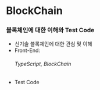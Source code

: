 # BlockChain

<h3>블록체인에 대한 이해와 Test Code</h3>

<ul>
  <li>신기술 블록체인에 대한 관심 및 이해</li>
  <li>Front-End:<h6>TypeScript, BlockChain</h6></li>
  <li>Test Code</li>

</ul>
